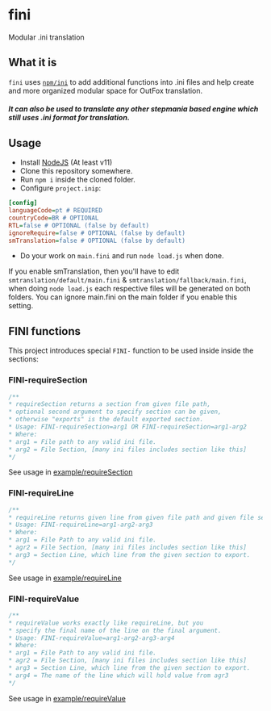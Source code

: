 # fini
Modular .ini translation

## What it is

`fini` uses [`npm/ini`](https://github.com/npm/ini) to add additional functions into .ini files and help create and more organized modular space for OutFox translation. 

##### It can also be used to translate any other stepmania based engine which still uses .ini format for translation.

## Usage

- Install [NodeJS](https://nodejs.org/en/) (At least v11)
- Clone this repository somewhere.
- Run `npm i` inside the cloned folder.
- Configure `project.inip`:
```INI
[config]
languageCode=pt # REQUIRED
countryCode=BR # OPTIONAL
RTL=false # OPTIONAL (false by default)
ignoreRequire=false # OPTIONAL (false by default)
smTranslation=false # OPTIONAL (false by default)
```
- Do your work on `main.fini` and run `node load.js` when done.

If you enable smTranslation, then you'll have to edit `smtranslation/default/main.fini` & `smtranslation/fallback/main.fini`, when doing `node load.js` each respective files will be generated on both folders. You can ignore main.fini on the main folder if you enable this setting.

## FINI functions

This project introduces special `FINI-` function to be used inside inside the sections:

### FINI-requireSection

```JavaScript
/**
* requireSection returns a section from given file path,
* optional second argument to specify section can be given, 
* otherwise "exports" is the default exported section.
* Usage: FINI-requireSection=arg1 OR FINI-requireSection=arg1-arg2
* Where:
* arg1 = File path to any valid ini file.
* arg2 = File Section, [many ini files includes section like this]
*/
```

See usage in [example/requireSection](./example/requireSection/)

### FINI-requireLine

```JavaScript
/**
* requireLine returns given line from given file path and given file section.
* Usage: FINI-requireLine=arg1-arg2-arg3
* Where:
* arg1 = File Path to any valid ini file.
* agr2 = File Section, [many ini files includes section like this]
* arg3 = Section Line, which line from the given section to export.
*/
```

See usage in [example/requireLine](./example/requireLine/)

### FINI-requireValue

```JavaScript
/**
* requireValue works exactly like requireLine, but you 
* specify the final name of the line on the final argument.
* Usage: FINI-requireValue=arg1-arg2-arg3-arg4
* Where:
* arg1 = File Path to any valid ini file.
* agr2 = File Section, [many ini files includes section like this]
* arg3 = Section Line, which line from the given section to export.
* arg4 = The name of the line which will hold value from agr3
*/
```

See usage in [example/requireValue](./example/requireValue/)